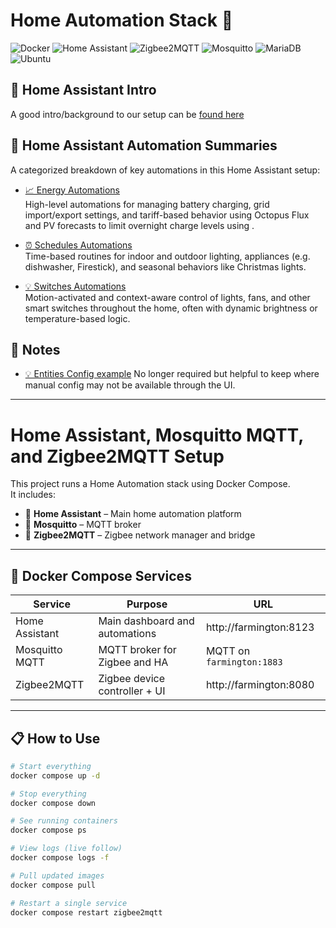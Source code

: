 # Home Automation Stack 🏡

![Docker](https://img.shields.io/badge/Docker-2496ED?logo=docker&logoColor=white)
![Home Assistant](https://img.shields.io/badge/Home%20Assistant-41BDF5?logo=home-assistant&logoColor=white)
![Zigbee2MQTT](https://img.shields.io/badge/Zigbee2MQTT-FFCC00?logo=zigbee&logoColor=black)
![Mosquitto](https://img.shields.io/badge/MQTT-660066?logo=eclipsemosquitto&logoColor=white)
![MariaDB](https://img.shields.io/badge/MariaDB-10.6.22--Debian-003545?logo=mariadb&logoColor=white)
![Ubuntu](https://img.shields.io/badge/Ubuntu-22.04%20LTS-E95420?logo=ubuntu&logoColor=white)


## 🔗 Home Assistant Intro

A good intro/background to our setup can be [found here](https://foxesscommunity.com/viewtopic.php?t=633) 

## 🔗 Home Assistant Automation Summaries

A categorized breakdown of key automations in this Home Assistant setup:

- [📈 Energy Automations](README-energy-automations.md)  
  High-level automations for managing battery charging, grid import/export settings, and tariff-based behavior using Octopus Flux and PV forecasts to limit overnight charge levels using .

- [⏰ Schedules Automations](README-schedules-automations.md)  
  Time-based routines for indoor and outdoor lighting, appliances (e.g. dishwasher, Firestick), and seasonal behaviors like Christmas lights.

- [💡 Switches Automations](README-switches-automations.md)  
  Motion-activated and context-aware control of lights, fans, and other smart switches throughout the home, often with dynamic brightness or temperature-based logic.

## 🔗 Notes

- [💡 Entities Config example](entities/README.md)
  No longer required but helpful to keep where manual config may not be available through the UI.

---
# Home Assistant, Mosquitto MQTT, and Zigbee2MQTT Setup

This project runs a Home Automation stack using Docker Compose.  
It includes:

- 🏡 **Home Assistant** – Main home automation platform
- 📡 **Mosquitto** – MQTT broker
- 🧠 **Zigbee2MQTT** – Zigbee network manager and bridge

---

## 🐳 Docker Compose Services

| Service         | Purpose                         | URL                             |
|-----------------|----------------------------------|---------------------------------|
| Home Assistant  | Main dashboard and automations   | http://farmington:8123          |
| Mosquitto MQTT  | MQTT broker for Zigbee and HA     | MQTT on `farmington:1883`       |
| Zigbee2MQTT     | Zigbee device controller + UI    | http://farmington:8080          |

---

## 📋 How to Use

```bash
# Start everything
docker compose up -d

# Stop everything
docker compose down

# See running containers
docker compose ps

# View logs (live follow)
docker compose logs -f

# Pull updated images
docker compose pull

# Restart a single service
docker compose restart zigbee2mqtt